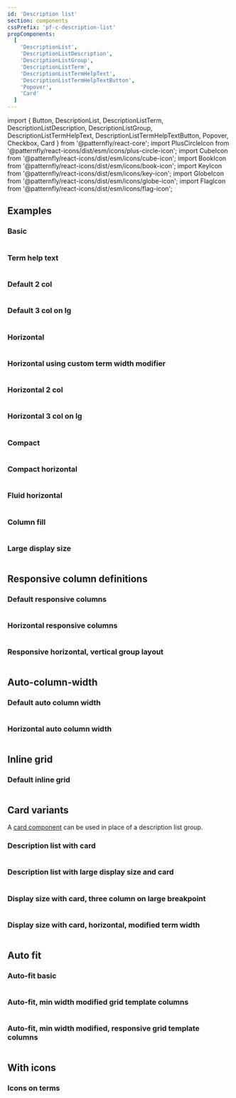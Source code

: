 ```yaml
---
id: 'Description list'
section: components
cssPrefix: 'pf-c-description-list'
propComponents:
  [
    'DescriptionList',
    'DescriptionListDescription',
    'DescriptionListGroup',
    'DescriptionListTerm',
    'DescriptionListTermHelpText',
    'DescriptionListTermHelpTextButton',
    'Popover',
    'Card'
  ]
---
```


import { Button, DescriptionList, DescriptionListTerm, DescriptionListDescription, DescriptionListGroup, DescriptionListTermHelpText, DescriptionListTermHelpTextButton, Popover, Checkbox, Card } from '@patternfly/react-core';
import PlusCircleIcon from '@patternfly/react-icons/dist/esm/icons/plus-circle-icon';
import CubeIcon from '@patternfly/react-icons/dist/esm/icons/cube-icon';
import BookIcon from '@patternfly/react-icons/dist/esm/icons/book-icon';
import KeyIcon from '@patternfly/react-icons/dist/esm/icons/key-icon';
import GlobeIcon from '@patternfly/react-icons/dist/esm/icons/globe-icon';
import FlagIcon from '@patternfly/react-icons/dist/esm/icons/flag-icon';

## Examples

### Basic

```ts file='./DescriptionListBasic.tsx'
```

### Term help text

```ts file='./DescriptionListWithTermHelpText.tsx'
```

### Default 2 col

```ts file='./DescriptionListDefaultTwoCol.tsx'
```

### Default 3 col on lg

```ts file='./DescriptionListDefaultThreeColLg.tsx'
```

### Horizontal

```ts file='./DescriptionListHorizontal.tsx'
```

### Horizontal using custom term width modifier

```ts file='./DescriptionListHorizontalCustomTermWidth.tsx'
```

### Horizontal 2 col

```ts file='./DescriptionListHorizontalTwoCol.tsx'
```

### Horizontal 3 col on lg

```ts file='./DescriptionListHorizontalThreeColLg.tsx'
```

### Compact

```ts file='./DescriptionListCompact.tsx'
```

### Compact horizontal

```ts file='./DescriptionListCompactHorizontal.tsx'
```

### Fluid horizontal

```ts file='./DescriptionListFluidHorizontal.tsx'
```

### Column fill

```ts file='./DescriptionListColumnFill.tsx'
```

### Large display size

```ts file='./DescriptionListWithLargeDisplaySize.tsx'
```

## Responsive column definitions

### Default responsive columns

```ts file='./DescriptionListDefaultResponsiveColumns.tsx'
```

### Horizontal responsive columns

```ts file='./DescriptionListHorizontalResponsiveColumns.tsx'
```

### Responsive horizontal, vertical group layout

```ts file='./DescriptionListResponsiveHoriVertGroup.tsx'
```

## Auto-column-width

### Default auto column width

```ts file='./DescriptionListDefaultAutoColumn.tsx'
```

### Horizontal auto column width

```ts file='./DescriptionListHorizontalAutoColumn.tsx'
```

## Inline grid

### Default inline grid

```ts file='./DescriptionListDefaultInlineGrid.tsx'
```

## Card variants

A [card component](/components/card) can be used in place of a description list group.

### Description list with card

```ts file='./DescriptionListWithCard.tsx'
```

### Description list with large display size and card

```ts file='./DescriptionListWithLargeDisplaySizeAndCard.tsx'
```

### Display size with card, three column on large breakpoint

```ts file='./DescriptionListDisplaySizeAndCardThreeColumn.tsx'
```

### Display size with card, horizontal, modified term width

```ts file='./DescriptionListDisplaySizeAndCardHorizontalTermWidth.tsx'
```

## Auto fit

### Auto-fit basic

```ts file='./DescriptionListAutoFitBasic.tsx'
```

### Auto-fit, min width modified grid template columns

```ts file='./DescriptionListAutoFitMinWidthModified.tsx'
```

### Auto-fit, min width modified, responsive grid template columns

```ts file='./DescriptionListAutoFitMinWidthResponsive.tsx'
```

## With icons

### Icons on terms

```ts file='./DescriptionListIconsOnTerms.tsx'
```
